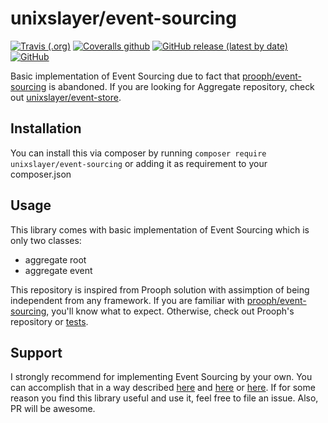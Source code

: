 # unixslayer/event-sourcing

[![Travis (.org)][ico-travis]][link-travis]
[![Coveralls github][ico-coverage]][link-coverage]
[![GitHub release (latest by date)][ico-release]][link-release]
[![GitHub][ico-license]](LICENSE.md)

Basic implementation of Event Sourcing due to fact that [prooph/event-sourcing](https://github.com/prooph/event-sourcing) is abandoned. If you are looking for Aggregate repository, check out [unixslayer/event-store](https://github.com/unixslayer/event-store).

## Installation

You can install this via composer by running `composer require unixslayer/event-sourcing` or adding it as requirement to your composer.json

## Usage

This library comes with basic implementation of Event Sourcing which is only two classes:

- aggregate root
- aggregate event

This repository is inspired from Prooph solution with assimption of being independent from any framework. If you are familiar with [prooph/event-sourcing](https://github.com/prooph/event-sourcing), you'll know what to expect. Otherwise, check out Prooph's repository or [tests](./tests/Domain/CartTest.php).

## Support

I strongly recommend for implementing Event Sourcing by your own. You can accomplish that in a way described [here](https://unixslayer.github.io/how-i-did-my-own-implementation-of-event-sourcing) and [here](https://unixslayer.github.io/implementing-aggregate-repository) or [here](https://github.com/prooph/documentation/blob/master/event-store-client/blueprints.md). 
If for some reason you find this library useful and use it, feel free to file an issue. Also, PR will be awesome.

[ico-travis]: https://img.shields.io/travis/unixslayer/event-sourcing
[ico-coverage]: https://img.shields.io/coveralls/github/unixslayer/event-sourcing
[ico-release]: https://img.shields.io/github/v/release/unixslayer/event-sourcing
[ico-license]: https://img.shields.io/github/license/unixslayer/event-sourcing

[link-travis]: https://travis-ci.org/unixslayer/event-sourcing
[link-coverage]: https://coveralls.io/github/unixslayer/event-sourcing
[link-release]: https://github.com/unixslayer/event-sourcing/releases
[link-license]: LICENSE.md
